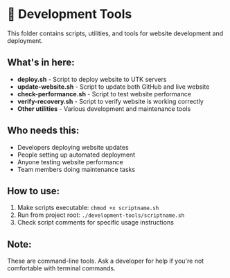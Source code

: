 # 🔧 Development Tools

This folder contains scripts, utilities, and tools for website development and deployment.

## What's in here:
- **deploy.sh** - Script to deploy website to UTK servers
- **update-website.sh** - Script to update both GitHub and live website
- **check-performance.sh** - Script to test website performance
- **verify-recovery.sh** - Script to verify website is working correctly
- **Other utilities** - Various development and maintenance tools

## Who needs this:
- Developers deploying website updates
- People setting up automated deployment
- Anyone testing website performance
- Team members doing maintenance tasks

## How to use:
1. Make scripts executable: `chmod +x scriptname.sh`
2. Run from project root: `./development-tools/scriptname.sh`
3. Check script comments for specific usage instructions

## Note:
These are command-line tools. Ask a developer for help if you're not comfortable with terminal commands.
